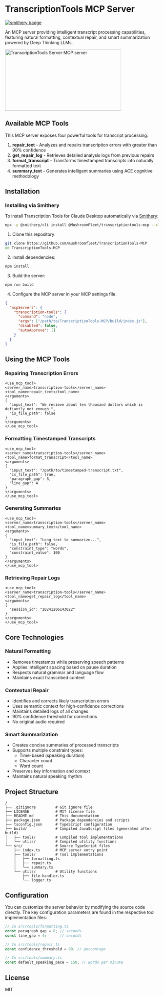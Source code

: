 # TranscriptionTools MCP Server

[![smithery badge](https://smithery.ai/badge/@MushroomFleet/transcriptiontools-mcp)](https://smithery.ai/server/@MushroomFleet/transcriptiontools-mcp)

An MCP server providing intelligent transcript processing capabilities, featuring natural formatting, contextual repair, and smart summarization powered by Deep Thinking LLMs.

<a href="https://glama.ai/mcp/servers/in1wo7l928">
  <img width="380" height="200" src="https://glama.ai/mcp/servers/in1wo7l928/badge" alt="TranscriptionTools Server MCP server" />
</a>

## Available MCP Tools

This MCP server exposes four powerful tools for transcript processing:

1. **repair_text** - Analyzes and repairs transcription errors with greater than 90% confidence
2. **get_repair_log** - Retrieves detailed analysis logs from previous repairs
3. **format_transcript** - Transforms timestamped transcripts into naturally formatted text
4. **summary_text** - Generates intelligent summaries using ACE cognitive methodology

## Installation

### Installing via Smithery

To install Transcription Tools for Claude Desktop automatically via [Smithery](https://smithery.ai/server/@MushroomFleet/transcriptiontools-mcp):

```bash
npx -y @smithery/cli install @MushroomFleet/transcriptiontools-mcp --client claude
```

1. Clone this repository:
```bash
git clone https://github.com/mushroomfleet/TranscriptionTools-MCP
cd TranscriptionTools-MCP
```

2. Install dependencies:
```bash
npm install
```

3. Build the server:
```bash
npm run build
```

4. Configure the MCP server in your MCP settings file:
```json
{
  "mcpServers": {
    "transcription-tools": {
      "command": "node",
      "args": ["/path/to/TranscriptionTools-MCP/build/index.js"],
      "disabled": false,
      "autoApprove": []
    }
  }
}
```

## Using the MCP Tools

### Repairing Transcription Errors

```
<use_mcp_tool>
<server_name>transcription-tools</server_name>
<tool_name>repair_text</tool_name>
<arguments>
{
  "input_text": "We recieve about ten thousand dollars which is defiantly not enough.",
  "is_file_path": false
}
</arguments>
</use_mcp_tool>
```

### Formatting Timestamped Transcripts

```
<use_mcp_tool>
<server_name>transcription-tools</server_name>
<tool_name>format_transcript</tool_name>
<arguments>
{
  "input_text": "/path/to/timestamped-transcript.txt",
  "is_file_path": true,
  "paragraph_gap": 8,
  "line_gap": 4
}
</arguments>
</use_mcp_tool>
```

### Generating Summaries

```
<use_mcp_tool>
<server_name>transcription-tools</server_name>
<tool_name>summary_text</tool_name>
<arguments>
{
  "input_text": "Long text to summarize...",
  "is_file_path": false,
  "constraint_type": "words",
  "constraint_value": 100
}
</arguments>
</use_mcp_tool>
```

### Retrieving Repair Logs

```
<use_mcp_tool>
<server_name>transcription-tools</server_name>
<tool_name>get_repair_log</tool_name>
<arguments>
{
  "session_id": "20241206143022"
}
</arguments>
</use_mcp_tool>
```

## Core Technologies

### Natural Formatting
- Removes timestamps while preserving speech patterns
- Applies intelligent spacing based on pause duration
- Respects natural grammar and language flow
- Maintains exact transcribed content

### Contextual Repair
- Identifies and corrects likely transcription errors
- Uses semantic context for high-confidence corrections
- Maintains detailed logs of all changes
- 90% confidence threshold for corrections
- No original audio required

### Smart Summarization
- Creates concise summaries of processed transcripts
- Supports multiple constraint types:
  - Time-based (speaking duration)
  - Character count
  - Word count
- Preserves key information and context
- Maintains natural speaking rhythm

## Project Structure
```
/
├── .gitignore         # Git ignore file
├── LICENSE            # MIT license file
├── README.md          # This documentation
├── package.json       # Package dependencies and scripts
├── tsconfig.json      # TypeScript configuration
├── build/             # Compiled JavaScript files (generated after build)
│   ├── tools/         # Compiled tool implementations
│   └── utils/         # Compiled utility functions
└── src/               # Source TypeScript files
    ├── index.ts       # MCP server entry point
    ├── tools/         # Tool implementations
    │   ├── formatting.ts
    │   ├── repair.ts
    │   └── summary.ts
    └── utils/         # Utility functions
        ├── file-handler.ts
        └── logger.ts
```

## Configuration

You can customize the server behavior by modifying the source code directly. The key configuration parameters are found in the respective tool implementation files:

```typescript
// In src/tools/formatting.ts
const paragraph_gap = 8; // seconds
const line_gap = 4;      // seconds

// In src/tools/repair.ts
const confidence_threshold = 90; // percentage

// In src/tools/summary.ts
const default_speaking_pace = 150; // words per minute
```

## License
MIT